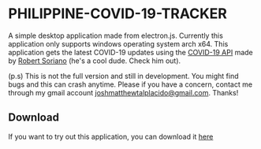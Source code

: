 # PHILIPPINE-COVID-19-TRACKER 

A simple desktop application made from electron.js.
Currently this application only supports windows operating system arch x64.
This application gets the latest COVID-19 updates using the [COVID-19 API](https://coronavirus-ph-api.herokuapp.com/#/) made by 
[Robert Soriano](https://robsoriano.com/) (he's a cool dude. Check him out).


(p.s) This is not the full version and still in development. You might find bugs and this can crash anytime. Please if you have a concern, contact me through my gmail account joshmatthewtalplacido@gmail.com. Thanks!


## Download
If you want to try out this application, you can download it [here](https://drive.google.com/open?id=1bGalBFBgTpMLP_5E4xdgJiyZ08aCbFxy) 
